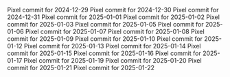 Pixel commit for 2024-12-29
Pixel commit for 2024-12-30
Pixel commit for 2024-12-31
Pixel commit for 2025-01-01
Pixel commit for 2025-01-02
Pixel commit for 2025-01-03
Pixel commit for 2025-01-05
Pixel commit for 2025-01-06
Pixel commit for 2025-01-07
Pixel commit for 2025-01-08
Pixel commit for 2025-01-09
Pixel commit for 2025-01-10
Pixel commit for 2025-01-12
Pixel commit for 2025-01-13
Pixel commit for 2025-01-14
Pixel commit for 2025-01-15
Pixel commit for 2025-01-16
Pixel commit for 2025-01-17
Pixel commit for 2025-01-19
Pixel commit for 2025-01-20
Pixel commit for 2025-01-21
Pixel commit for 2025-01-22
